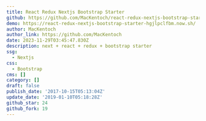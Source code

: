 ```yaml
---
title: React Redux Nextjs Bootstrap Starter
github: https://github.com/MacKentoch/react-redux-nextjs-bootstrap-starter
demo: https://react-redux-nextjs-bootstrap-starter-hgjlpclfbm.now.sh/
author: MacKentoch
author_link: https://github.com/MacKentoch
date: 2023-11-29T03:45:47.830Z
description: next + react + redux + bootstrap starter
ssg:
  - Nextjs
css:
  - Bootstrap
cms: []
category: []
draft: false
publish_date: '2017-10-15T05:13:04Z'
update_date: '2019-01-10T05:18:28Z'
github_star: 24
github_fork: 19
---
```

